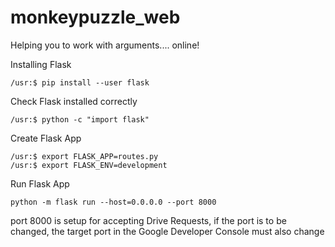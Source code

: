 # monkeypuzzle_web
Helping you to work with arguments.... online!

Installing Flask
```
/usr:$ pip install --user flask
```

Check Flask installed correctly
```
/usr:$ python -c "import flask"
```

Create Flask App
```
/usr:$ export FLASK_APP=routes.py
/usr:$ export FLASK_ENV=development
```

Run Flask App
```
python -m flask run --host=0.0.0.0 --port 8000
```

port 8000 is setup for accepting Drive Requests, if the port is to be changed, the target port in the Google Developer Console must also change
